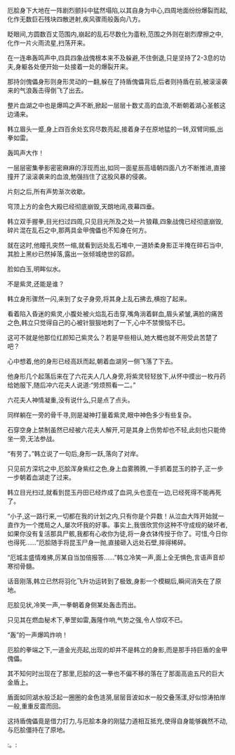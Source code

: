 
厄脍身下大地在一阵剧烈颤抖中猛然塌陷,以其自身为中心,四周地面纷纷爆裂而起,化作无数巨石残块四散迸射,疾风骤雨般轰向八方。

眨眼间,方圆数百丈范围内,崩起的乱石尽数化为齑粉,范围之外则在剧烈摩擦之中,化作一片火雨流星,扫荡开来。

在一连串轰鸣声中,四具四象战傀根本来不及躲避,不住倒退,只是坚持了2-3息的功夫,身躯各处便开始一处接着一处的爆裂开来。

那持剑傀儡身形则身形灵动的一翻,躲在了持盾傀儡背后,后者则持盾在前,被滚滚袭来的气浪轰击得倒飞了出去。

整片血湖之中也是爆鸣之声不断,掀起一层层十数丈高的血浪,不断朝着湖心圣骸这边涌来。

韩立眉头一蹙,身上四百余处玄窍尽数亮起,接着身子在原地猛的一转,双臂同振,出拳如雷。

轰鸣声大作！

一层层密集拳影密密麻麻的浮现而出,如同一面星辰高墙朝四面八方不断推进,直接撞开了滚滚袭来的血浪,勉强挡住了这股风暴的侵袭。

片刻之后,所有声势渐次收歇。

穹顶上方的金色大殿已经彻底崩毁,天朗地阔,夜幕四垂。

韩立双手握拳,目光扫过四周,只见目光所及之处一片狼藉,四象战傀已经彻底崩毁,碎片混在乱石之中,那两具金甲傀儡也不知身在何方。

就在这时,他瞳孔突然一缩,就看到远处乱石堆中,一道娇柔身影正半掩在碎石当中,其脸上黑纱已然掉落,露出一张倾城绝世的容颜。

脸如白玉,明眸似水。

不是紫灵,还能是谁？

韩立身形骤然一闪,来到了女子身旁,将其身上乱石拂去,横抱了起来。

看着陷入昏迷的紫灵,小腹处被火焰乱石击穿,嘴角淌着鲜血,眉头紧皱,满脸的痛苦之色,韩立只觉得自己的心被针狠狠地刺了一下,心中不禁懊恼不已。

这可不就是他那位红颜知己紫灵么？若是早些相认,她大概也就不用受此苦楚了吧？

心中想着,他的身形已经高跃而起,朝着血湖另一侧飞落了下去。

他身形几个起落后来在了六花夫人几人身旁,将紫灵轻轻放下,从怀中摸出一枚丹药给她服下,随后冲六花夫人说道:“劳烦照看一二。”

六花夫人神情凝重,没有说什么,只是点了点头。

同样躺在一旁的骨千寻,则是凝神打量着紫灵,眼中神色多少有些复杂。

石穿空身上禁制虽然已经被六花夫人解开,可是其身上伤势却也不轻,此刻也只能倚坐一旁,无法参战。

“有劳了。”韩立说了一句后,身形一跃,落向了对岸。

只见前方深坑之中,厄脍浑身紫红之色,身上血雾腾腾,一手抓着昆玉的脖子,正一步一步朝着血湖走了过来。

韩立目光扫过,就看到昆玉丹田已经炸成了血洞,头也歪在一边,已经死得不能再死了。

“小子,这一路行来,一切都在我的计划之内,只有你是个异数！从泣血大阵开始就一直作为一个搅局之人,屡次坏我的好事。事实上,我很欣赏你这种不守成规的破坏者,如果你没有复活那具尸骸,我都有心收你为徒,将一身衣钵传授于你了。可惜,今日你也得死……”厄脍随手将昆玉尸身一抛,直接砸入远处石壁,摔得稀碎。

“厄城主盛情难拂,厉某自当加倍报答……”韩立冷笑一声,面上全无惧色,言语声音却寒彻骨髓。

话音刚落,韩立已然将羽化飞升功运转到了极致,身影一个模糊后,瞬间消失在了原地。

厄脍见状,冷笑一声,一拳朝着身侧某处轰击而出。

只见其在燃血秘术下,拳罡如雷,轰隆作响,气势之强,令人惊叹不已。

“轰”的一声爆鸣炸响！

厄脍的拳端之下,一道金光亮起,出现的却并不是韩立的身影,而是那手持巨盾的金甲傀儡。

其不知何时出现在了那里,厄脍的这一拳也不偏不移的落在了那面高逾五尺的巨大金盾上。

盾面如同湖水般泛起一圈圈的金色涟漪,层层音波如水一般交叠荡漾,好似惊涛拍岸一般,重重反震而回。

这持盾傀儡竟是借力打力,与厄脍本身的刚猛力道相互抵充,使得自身能够巍然不动,与厄脍僵持在了原地。

:。: